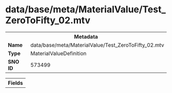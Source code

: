 <h1>data/base/meta/MaterialValue/Test_ZeroToFifty_02.mtv</h1><table><tr><th colspan="100%">Metadata</th></tr><tr><td><b>Name</b></td><td>data/base/meta/MaterialValue/Test_ZeroToFifty_02.mtv</td></tr><tr><td><b>Type</b></td><td>MaterialValueDefinition</td></tr><tr><td><b>SNO ID</b></td><td>573499</td></tr></table>

<table><tr><th colspan="100%">Fields</th></tr></table>

